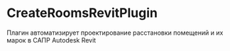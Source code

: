 # CreateRoomsRevitPlugin
Плагин автоматизирует проектирование расстановки помещений и их марок в САПР Autodesk Revit
